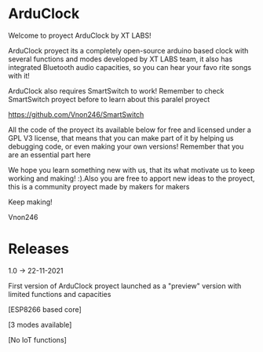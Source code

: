 # ArduClock

Welcome to proyect ArduClock by XT LABS!

ArduClock proyect its a completely open-source arduino based clock
with several functions and modes developed by XT LABS team, it also
has integrated Bluetooth audio capacities, so you can hear your favo
rite songs with it!

ArduClock also requires SmartSwitch to work! Remember to check SmartSwitch
proyect before to learn about this paralel proyect

https://github.com/Vnon246/SmartSwitch

All the code of the proyect its available below for free and licensed under a GPL V3 license, that means that you can make part of it by helping us debugging code, or even making your own versions! Remember that you are an essential part here

We hope you learn something new with us, that its what motivate us to keep working and making! :).Also you are free to apport new ideas to the proyect, this is a community proyect made by makers for makers

Keep making!

Vnon246

# Releases

1.0 -> 22-11-2021

First version of ArduClock proyect launched as a "preview" version
with limited functions and capacities

  [ESP8266 based core]
  
  [3 modes available]
  
  [No IoT functions]



